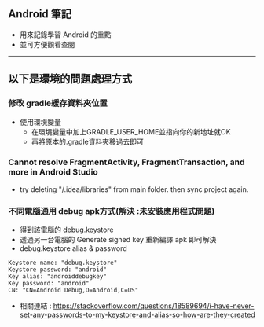 ## Android 筆記
- 用來記錄學習 Android 的重點
- 並可方便觀看查閱

---
## 以下是環境的問題處理方式

### 修改 gradle緩存資料夾位置
- 使用環境變量
  - 在環境變量中加上GRADLE_USER_HOME並指向你的新地址就OK
  - 再將原本的.gradle資料夾移過去即可
  
### Cannot resolve FragmentActivity, FragmentTransaction, and more in Android Studio
- try deleting "/.idea/libraries" from main folder. then sync project again.

### 不同電腦通用 debug apk方式(解決 :未安裝應用程式問題)
- 得到該電腦的 debug.keystore
- 透過另一台電腦的 Generate signed key 重新編譯 apk 即可解決
- debug.keystore alias & password

```
Keystore name: "debug.keystore"
Keystore password: "android"
Key alias: "androiddebugkey"
Key password: "android"
CN: "CN=Android Debug,O=Android,C=US"
```
- 相關連結 : https://stackoverflow.com/questions/18589694/i-have-never-set-any-passwords-to-my-keystore-and-alias-so-how-are-they-created


